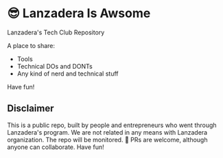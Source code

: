 # 😎 Lanzadera Is Awsome
Lanzadera's Tech Club Repository

A place to share:
* Tools
* Technical DOs and DONTs 
* Any kind of nerd and technical stuff

Have fun! 

## Disclaimer
This is a public repo, built by people and entrepreneurs who went through Lanzadera's program. 
We are not related in any means with Lanzadera organization.
The repo will be monitored. 🔭
PRs are welcome, although anyone can collaborate.
Have fun!
